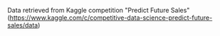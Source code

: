 Data retrieved from Kaggle competition "Predict Future Sales" (https://www.kaggle.com/c/competitive-data-science-predict-future-sales/data)
